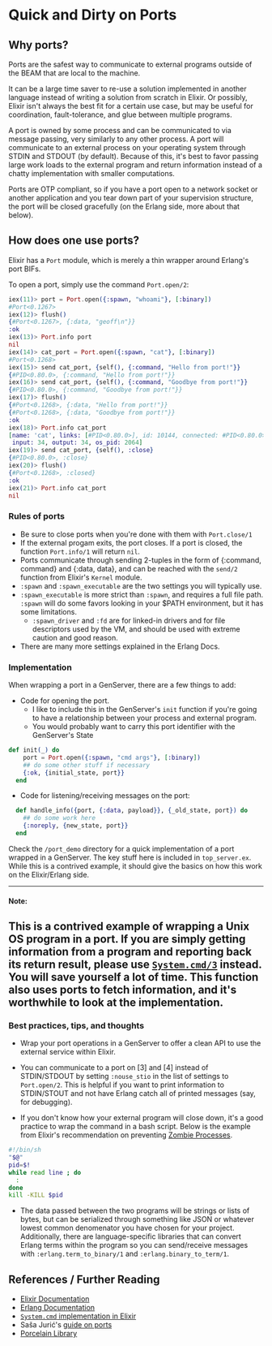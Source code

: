 # Quick and Dirty on Ports

## Why ports?
Ports are the safest way to communicate to external programs outside of the BEAM that are local to the machine. 

It can be a large time saver to re-use a solution implemented in another language instead of writing a solution from scratch in Elixir. Or possibly, Elixir isn't always the best fit for a certain use case, but may be useful for coordination, fault-tolerance, and glue between multiple programs.

A port is owned by some process and can be communicated to via message passing, very similarly to any other process. A port will communicate to an external process on your operating system through STDIN and STDOUT (by default). Because of this, it's best to favor passing large work loads to the external program and return information instead of a chatty implementation with smaller computations.

Ports are OTP compliant, so if you have a port open to a network socket or another application and you tear down part of your supervision structure, the port will be closed gracefully (on the Erlang side, more about that below).


## How does one use ports?
Elixir has a `Port` module, which is merely a thin wrapper around Erlang's port BIFs.

To open a port, simply use the command `Port.open/2`: 
```elixir
iex(11)> port = Port.open({:spawn, "whoami"}, [:binary])
#Port<0.1267>
iex(12)> flush()
{#Port<0.1267>, {:data, "geoff\n"}}
:ok
iex(13)> Port.info port
nil
iex(14)> cat_port = Port.open({:spawn, "cat"}, [:binary])
#Port<0.1268>
iex(15)> send cat_port, {self(), {:command, "Hello from port!"}}
{#PID<0.80.0>, {:command, "Hello from port!"}}
iex(16)> send cat_port, {self(), {:command, "Goodbye from port!"}}
{#PID<0.80.0>, {:command, "Goodbye from port!"}}
iex(17)> flush()
{#Port<0.1268>, {:data, "Hello from port!"}}
{#Port<0.1268>, {:data, "Goodbye from port!"}}
:ok
iex(18)> Port.info cat_port
[name: 'cat', links: [#PID<0.80.0>], id: 10144, connected: #PID<0.80.0>,
 input: 34, output: 34, os_pid: 2064]
iex(19)> send cat_port, {self(), :close}
{#PID<0.80.0>, :close}
iex(20)> flush()
{#Port<0.1268>, :closed}
:ok
iex(21)> Port.info cat_port
nil
```


### Rules of ports
- Be sure to close ports when you're done with them with `Port.close/1`
- If the external progam exits, the port closes. If a port is closed, the function `Port.info/1` will return `nil`.
- Ports communicate through sending 2-tuples in the form of {:command, command} and {:data, data}, and can be reached with the `send/2` function from Elixir's `Kernel` module.
- `:spawn` and `:spawn_executable` are the two settings you will typically use. 
- `:spawn_executable` is more strict than `:spawn`, and requires a full file path. `:spawn` will do some favors looking in your $PATH environment, but it has some limitations. 
  - `:spawn_driver` and `:fd` are for linked-in drivers and for file descriptors used by the VM, and should be used with extreme caution and good reason.
- There are many more settings explained in the Erlang Docs.


### Implementation
When wrapping a port in a GenServer, there are a few things to add:
- Code for opening the port.
  + I like to include this in the GenServer's `init` function if you're going to have a relationship between your process and external program. 
  + You would probably want to carry this port identifier with the GenServer's State
```elixir
def init(_) do
    port = Port.open({:spawn, "cmd args"}, [:binary])
    ## do some other stuff if necessary
    {:ok, {initial_state, port}}
  end
```

- Code for listening/receiving messages on the port:
```elixir
  def handle_info({port, {:data, payload}}, {_old_state, port}) do
    ## do some work here
    {:noreply, {new_state, port}}
  end
```

Check the `/port_demo` directory for a quick implementation of a port wrapped in a GenServer. The key stuff here is included in `top_server.ex`. While this is a contrived example, it should give the basics on how this work on the Elixir/Erlang side.

-----
#### Note:
This is a contrived example of wrapping a Unix OS program in a port. If you are simply getting information from a program and reporting back its return result, please use [`System.cmd/3`](https://hexdocs.pm/elixir/System.html#cmd/3) instead. You will save yourself a lot of time. This function also uses ports to fetch information, and it's worthwhile to look at the implementation.
-----


### Best practices, tips, and thoughts
- Wrap your port operations in a GenServer to offer a clean API to use the external service within Elixir.

- You can communicate to a port on [3] and [4] instead of STDIN/STDOUT by setting `:nouse_stio` in the list of settings to `Port.open/2`. This is helpful if you want to print information to STDIN/STOUT and not have Erlang catch all of printed messages (say, for debugging).

- If you don't know how your external program will close down, it's a good practice to wrap the command in a bash script. Below is the example from Elixir's recommendation on preventing [Zombie Processes](https://hexdocs.pm/elixir/Port.html#module-zombie-processes).
```bash
#!/bin/sh
"$@"
pid=$!
while read line ; do
  :
done
kill -KILL $pid
```

- The data passed between the two programs will be strings or lists of bytes, but can be serialized through something like JSON or whatever lowest common denomenator you have chosen for your project. Additionally, there are language-specific libraries that can convert Erlang terms within the program so you can send/receive messages with `:erlang.term_to_binary/1` and `:erlang.binary_to_term/1`. 


## References / Further Reading
- [Elixir Documentation](https://hexdocs.pm/elixir/Port.html)
- [Erlang Documentation](http://erlang.org/doc/man/erlang.html#open_port-2)
- [`System.cmd` implementation in Elixir](https://github.com/elixir-lang/elixir/blob/master/lib/elixir/lib/system.ex#L592)
- Saša Jurić's [guide on ports](http://theerlangelist.com/article/outside_elixir)
- [Porcelain Library](https://github.com/alco/porcelain)